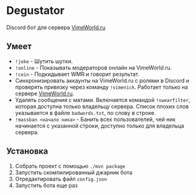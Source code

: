 # Degustator
Discord бот для сервера [VimeWorld.ru](https://discord.gg/vimeworld)

## Умеет
- `!joke` - Шутить шутки.
- `!online` - Показывать модераторов онлайн на VimeWorld.ru.
- `!coin` - Подкидывает WMR и говорит результат.
- Синхронизировать аккаунты на VimeWorld.ru с ролями в Discord и проверять привязку через команду `!vimenick`. Работает только на сервере [VimeWorld.ru](https://discord.gg/vimeworld).
- Удалять сообщения с матами. Включается командой `!swearfilter`, которая доступна только владельцу сервера. Список плохих слов указывается в файле `badwords.txt`, по слову в строке.
- `!massban <начало ника>` - Банить всех пользователей, чей ник начинается с указанной строки, доступно только для владельца сервера.

## Установка
1. Собрать проект с помощью `./mvn package`
2. Запустить скомпилированный джарник бота
3. Отредактировать файл `config.json`
4. Запустить бота еще раз
